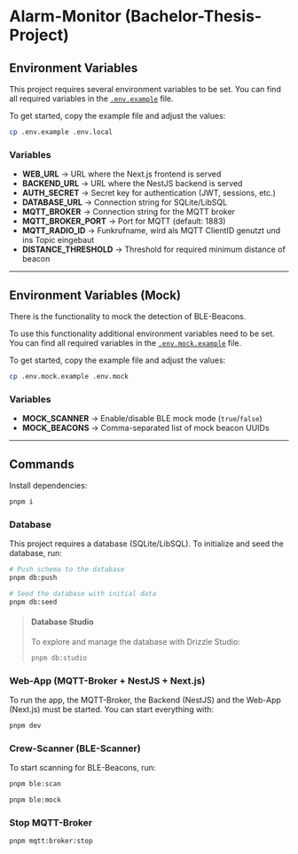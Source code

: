 # Alarm-Monitor (Bachelor-Thesis-Project)

## Environment Variables

This project requires several environment variables to be set.
You can find all required variables in the [`.env.example`](./.env.example) file.

To get started, copy the example file and adjust the values:

```bash
cp .env.example .env.local
```

### Variables

- **WEB_URL** → URL where the Next.js frontend is served
- **BACKEND_URL** → URL where the NestJS backend is served
- **AUTH_SECRET** → Secret key for authentication (JWT, sessions, etc.)
- **DATABASE_URL** → Connection string for SQLite/LibSQL
- **MQTT_BROKER** → Connection string for the MQTT broker
- **MQTT_BROKER_PORT** → Port for MQTT (default: 1883)
- **MQTT_RADIO_ID** → Funkrufname, wird als MQTT ClientID genutzt und ins Topic eingebaut
- **DISTANCE_THRESHOLD** → Threshold for required minimum distance of beacon

---

## Environment Variables (Mock)

There is the functionality to mock the detection of BLE-Beacons.

To use this functionality additional environment variables need to be set.
You can find all required variables in the [`.env.mock.example`](./.env.mock.example) file.

To get started, copy the example file and adjust the values:

```bash
cp .env.mock.example .env.mock
```

### Variables

- **MOCK_SCANNER** → Enable/disable BLE mock mode (`true`/`false`)
- **MOCK_BEACONS** → Comma-separated list of mock beacon UUIDs

---

## Commands
Install dependencies:
```bash
pnpm i
```

### Database
This project requires a database (SQLite/LibSQL).
To initialize and seed the database, run:

```bash
# Push schema to the database
pnpm db:push

# Seed the database with initial data
pnpm db:seed
```

> #### Database Studio
> To explore and manage the database with Drizzle Studio:
>
> ```bash
> pnpm db:studio
> ```

### Web-App (MQTT-Broker + NestJS + Next.js)
To run the app, the MQTT-Broker, the Backend (NestJS) and the Web-App (Next.js) must be started.
You can start everything with:

```bash
pnpm dev
```

### Crew-Scanner (BLE-Scanner)
To start scanning for BLE-Beacons, run:

```bash
pnpm ble:scan
```

```bash
pnpm ble:mock
```

### Stop MQTT-Broker
```bash
pnpm mqtt:broker:stop
```
